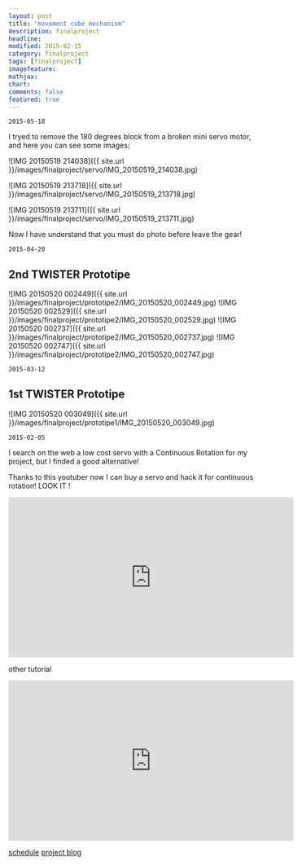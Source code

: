 ```yaml
---
layout: post
title: "movement cube mechanism"
description: finalproject
headline: 
modified: 2015-02-15
category: finalproject
tags: [finalproject]
imagefeature: 
mathjax: 
chart: 
comments: false
featured: true
---
```




	2015-05-18

I tryed to remove the 180 degrees block from a broken mini servo motor, and here you can see some images:

![IMG 20150519 214038]({{ site.url }}/images/finalproject/servo/IMG_20150519_214038.jpg)

![IMG 20150519 213718]({{ site.url }}/images/finalproject/servo/IMG_20150519_213718.jpg)

![IMG 20150519 213711]({{ site.url }}/images/finalproject/servo/IMG_20150519_213711.jpg)

Now I have understand that you must do photo before leave the gear!

	2015-04-20

## 2nd TWISTER Prototipe

![IMG 20150520 002449]({{ site.url }}/images/finalproject/prototipe2/IMG_20150520_002449.jpg)
![IMG 20150520 002529]({{ site.url }}/images/finalproject/prototipe2/IMG_20150520_002529.jpg)
![IMG 20150520 002737]({{ site.url }}/images/finalproject/prototipe2/IMG_20150520_002737.jpg)
![IMG 20150520 002747]({{ site.url }}/images/finalproject/prototipe2/IMG_20150520_002747.jpg)

	2015-03-12

## 1st TWISTER Prototipe

![IMG 20150520 003049]({{ site.url }}/images/finalproject/prototipe1/IMG_20150520_003049.jpg)



	2015-02-05

I search on the web a low cost servo with a Continuous Rotation for my project, but I finded a good alternative!

Thanks to this youtuber now I can buy a servo and hack it for continuous rotation!
LOOK IT !

<iframe width="560" height="315" src="https://www.youtube.com/embed/6G1nHfvl4aI" frameborder="0" ></iframe>

other tutorial

<iframe width="560" height="315" src="https://www.youtube.com/embed/6G1nHfvl4aI" frameborder="0" allowfullscreen></iframe>


<a href="{{ site.url }}/finalproject/schedule/"><span class="tiny button success ">schedule</span></a>
<a href="{{ site.url }}/final_project/"><span class="tiny button success ">project blog</span></a>